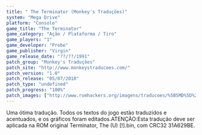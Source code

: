 ```yaml
---
title: " The Terminator (Monkey's Traduções)"
system: "Mega Drive"
platform: "Console"
game_title: "The Terminator"
game_category: "Ação / Plataforma / Tiro"
game_players: "1"
game_developer: "Probe"
game_publisher: "Virgin"
game_release_date: "??/??/1991"
patch_group: "Monkey's Traduções"
patch_site: "http://www.monkeystraducoes.com/"
patch_version: "1.0"
patch_release: "05/07/2010"
patch_type: "undefined"
patch_progress: "100%"
patch_images: ["http://www.romhackers.org/imagens/traducoes/%5BSMD%5D%20The%20Terminator%20-%20Monkey's%20Tradu%C3%A7%C3%B5es%20-%201.png","http://www.romhackers.org/imagens/traducoes/%5BSMD%5D%20The%20Terminator%20-%20Monkey's%20Tradu%C3%A7%C3%B5es%20-%202.png","http://www.romhackers.org/imagens/traducoes/%5BSMD%5D%20The%20Terminator%20-%20Monkey's%20Tradu%C3%A7%C3%B5es%20-%203.png"]
---
```

Uma ótima tradução. Todos os textos do jogo estão traduzidos e acentuados, e os gráficos foram editados.ATENÇÃO:Esta tradução deve ser aplicada na ROM original Terminator, The (U) [!].bin, com CRC32 31A629BE.